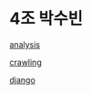 # 4조 박수빈

[analysis](https://github.com/LeeJeaHyuk/Multicampus-2210-ProjectGroup4/tree/develop/ParkSooBin/analysis/analysis.md)

[crawling](https://github.com/LeeJeaHyuk/Multicampus-2210-ProjectGroup4/tree/develop/ParkSooBin/crawling)

[django](https://github.com/LeeJeaHyuk/Multicampus-2210-ProjectGroup4/tree/develop/ParkSooBin/django-dashboard/dashboard_psb)



